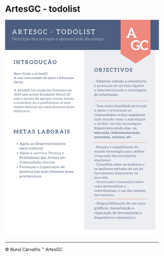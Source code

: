 # ArtesGC - todolist

![todo-list](./artesgc%20todolist%20(1).png)

---

&copy; Nurul Carvalho
&trade; ArtesGC
